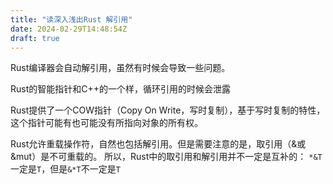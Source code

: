 ```yaml
---
title: "读深入浅出Rust 解引用"
date: 2024-02-29T14:48:54Z
draft: true
---
```


Rust编译器会自动解引用，虽然有时候会导致一些问题。
<!--more-->
Rust的智能指针和C++的一个样，循环引用的时候会泄露

Rust提供了一个COW指针（Copy On Write，写时复制），基于写时复制的特性，这个指针可能有也可能没有所指向对象的所有权。

Rust允许重载操作符，自然也包括解引用。但是需要注意的是，取引用（&或&mut）是不可重载的。
所以，Rust中的取引用和解引用并不一定是互补的：
`*&T`一定是`T`，但是`&*T`不一定是`T`